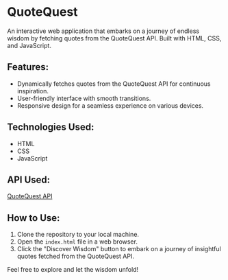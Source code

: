 # QuoteQuest

An interactive web application that embarks on a journey of endless wisdom by fetching quotes from the QuoteQuest API. Built with HTML, CSS, and JavaScript.

## Features:

- Dynamically fetches quotes from the QuoteQuest API for continuous inspiration.
- User-friendly interface with smooth transitions.
- Responsive design for a seamless experience on various devices.

## Technologies Used:

- HTML
- CSS
- JavaScript

## API Used:

[QuoteQuest API]([https://quotequestapi.example.com](https://github.com/lukePeavey/quotable?tab=readme-ov-file#get-random-quotes))

## How to Use:

1. Clone the repository to your local machine.
2. Open the `index.html` file in a web browser.
3. Click the "Discover Wisdom" button to embark on a journey of insightful quotes fetched from the QuoteQuest API.

Feel free to explore and let the wisdom unfold!
